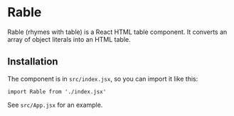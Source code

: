 # Rable

Rable (rhymes with table) is a React HTML table component. It converts an array of object literals into an HTML table.

## Installation

The component is in `src/index.jsx`, so you can import it like this:

```
import Rable from './index.jsx'
```

See `src/App.jsx` for an example.
